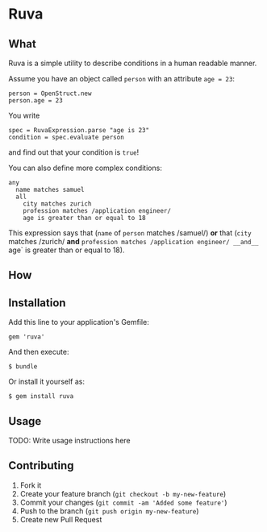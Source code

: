 # Ruva

## What

Ruva is a simple utility to describe conditions in a human readable manner.

Assume you have an object called `person` with an attribute `age = 23`:

    person = OpenStruct.new
    person.age = 23

You write 

    spec = RuvaExpression.parse "age is 23"
    condition = spec.evaluate person 

and find out that your condition is `true`!

You can also define more complex conditions:

    any
      name matches samuel
      all
        city matches zurich
        profession matches /application engineer/
        age is greater than or equal to 18      
        
This expression says that (`name` of `person` matches /samuel/) __or__ that (`city` 
matches /zurich/ __and__ `profession matches /application engineer/ __and__ `age` is 
greater than or equal to 18).


## How



## Installation

Add this line to your application's Gemfile:

    gem 'ruva'

And then execute:

    $ bundle

Or install it yourself as:

    $ gem install ruva

## Usage

TODO: Write usage instructions here

## Contributing

1. Fork it
2. Create your feature branch (`git checkout -b my-new-feature`)
3. Commit your changes (`git commit -am 'Added some feature'`)
4. Push to the branch (`git push origin my-new-feature`)
5. Create new Pull Request
